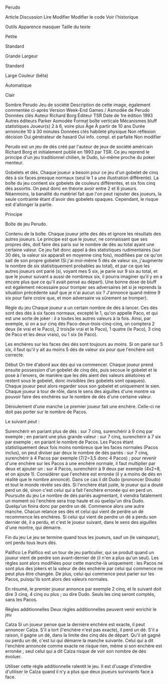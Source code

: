 Perudo

Article
Discussion
Lire
Modifier
Modifier le code
Voir l’historique

Outils
Apparence masquer
Taille du texte

Petite

Standard

Grande
Largeur

Standard

Large
Couleur (bêta)

Automatique

Clair

Sombre
Perudo
Jeu de société
Description de cette image, également commentée ci-après
Version Week-End Games / Asmodée de Perudo
Données clés
Auteur	Richard Borg
Éditeur	TSR
Date de 1re édition	1993
Autres éditeurs	Parker
Asmodée
Format	boîte verticale
Mécanismes	bluff
statistiques
Joueur(s)	2 à 6, voire plus
Âge	À partir de 10 ans
Durée annoncée	10 à 30 minutes
Données clés
habileté
physique
 Non	 réflexion
décision
 Oui	générateur
de hasard
 Oui	info. compl.
et parfaite
 Non
modifier

Perudo est un jeu de dés créé par l'auteur de jeux de société américain Richard Borg et initialement publié en 1993 par TSR. Ce jeu reprend le principe d'un jeu traditionnel chilien, le Dudo, lui-même proche du poker menteur.


Gobelets et dés.
Chaque joueur a besoin pour ce jeu d'un gobelet de cinq dés à six faces presque normaux (seul le 1 a une illustration différente). La boîte du jeu contient six gobelets de couleurs différentes, et six fois cinq dés assortis. On peut donc en théorie avoir entre 2 et 6 joueurs. Néanmoins, la banalité du matériel fait que l'on peut rajouter des joueurs, la seule contrainte étant d'avoir des gobelets opaques. Cependant, le risque est d'allonger la partie.

Principe

Boîte de jeu Perudo.

Contenu de la boîte.
Chaque joueur jette des dés et ignore les résultats des autres joueurs. Le principe est que le joueur, ne connaissant que ses propres dés, doit faire des paris sur le nombre de dés au total ayant une certaine valeur. Ce jeu fait donc appel à des statistiques rudimentaires (sur 30 dés, la valeur six apparaît en moyenne cinq fois), modifiées par ce qu'on sait de son propre gobelet (Si j'ai moi-même 5 dés de valeur six, j'augmente le nombre de six statistiquement probables au total), et par ce que les autres joueurs ont parié (si, voyant mes 5 six, je parie sur 9 six au total, et que le joueur suivant a aussi de nombreux six, il pourra imaginer qu'il y en a encore plus que ce qu'il avait pensé au départ). Une bonne dose de bluff est également nécessaire pour tromper ses adversaires (et si je reprends la situation précédente sauf que je n'ai aucun six ? J'annonce quand même 9 six pour faire croire que, et mon adversaire va sûrement se tromper).

Règle du jeu
Chaque joueur a un certain nombre de dés à lancer. Ces dés sont des dés à six faces normaux, excepté le 1, qu'on appelle Paco, et qui est une sorte de joker : il a toutes les autres valeurs à la fois. Ainsi, par exemple, si on a sur cinq dés Paco-deux-trois-cinq-cinq, on comptera 2 deux (le vrai et le Paco), 2 trois(le vrai et le Paco), 1 quatre (le Paco), 3 cinq (le Paco et les deux vrais), ou 1 six (le Paco).

Les enchères sur les faces des dés sont toujours au moins. Si on parie sur 5 six, il faut qu'il y ait au moins 5 dés de valeur six pour que l'enchère soit correcte.

Début
On tire d'abord aux dés qui va commencer. Chaque joueur prend ensuite possession d'un gobelet de cinq dés, puis secoue le gobelet et le pose à l'envers, de manière que les dés aient des valeurs aléatoires et restent sous le gobelet, donc invisibles (les gobelets sont opaques). Chaque joueur peut alors regarder sous son gobelet et uniquement le sien. Chaque joueur à tour de rôle, dans le sens des aiguilles d'une montre va pouvoir faire des enchères sur le nombre de dés d'une certaine valeur.

Déroulement d'une manche
Le premier joueur fait une enchère. Celle-ci ne doit pas porter sur le nombre de Pacos.

Le suivant peut :

Surenchérir
en pariant plus de dés : sur 7 cinq, surenchérir à 9 cinq par exemple ;
en pariant une plus grande valeur : sur 7 cinq, surenchérir à 7 six par exemple ;
en pariant le nombre de Pacos. Les Pacos étant statistiquement deux fois moins nombreux que les faces normales (Pacos inclus), on peut diviser par deux le nombre de dés pariés : sur 7 cinq, surenchérir à 4 Pacos par exemple (7/2=3,5 donc 4 Pacos) ;
pour revenir d'une enchère sur les Pacos à une enchère normale, il faut multiplier par deux et ajouter un : sur 4 Pacos, surenchérir à 9 deux par exemple (4x2=8, et on ajoute 1).
Considérer que l'enchère est erronée (il y a moins de dés en réalité que le nombre annoncé). Dans ce cas il dit Dudo (prononcer Doudo) et tout le monde révèle ses dés. Si l'enchère était juste, le joueur qui a douté perd un dé, sinon c'est celui qui a fait l'enchère erronée qui en perd un.
Poursuite du jeu
Le nombre de dés pariés augmentant, il viendra fatalement un moment où l'enchère sera trop haute et où quelqu'un dira Dudo. Quelqu'un finira donc par perdre un dé. Commence alors une autre manche. Chacun relance ses dés et celui qui vient de perdre un dé recommence les enchères. Si celui qui vient de perdre un dé a perdu son dernier dé, il a perdu, et c'est le joueur suivant, dans le sens des aiguilles d'une montre, qui démarre.

Fin du jeu
Le jeu se termine quand tous les joueurs, sauf un (le vainqueur), ont perdu tous leurs dés.

Palifico
Le Palifico est un tour de jeu particulier, qui se produit quand un joueur vient de perdre son avant-dernier dé (il n'en a plus qu'un seul). Les règles sont alors modifiées pour cette manche-là uniquement : les Pacos ne sont plus des jokers et la valeur de dés enchérie par celui qui commence ne peut plus être changée. De plus, celui qui commence peut parier sur les Pacos, puisqu'ils sont alors des valeurs normales.

En résumé, le premier joueur annonce par exemple 2 cinq, et le suivant doit dire 3 cinq, 4 cinq ou plus ; ou dire Dudo. Seuls les cinq seront comptés, sans les Pacos.

Règles additionnelles
Deux règles additionnelles peuvent venir enrichir le jeu

Calza
Si un joueur pense que la dernière enchère est exacte, il peut annoncer Calza. S'il a tort (l'enchère n'est pas exacte), il perd un dé. S'il a raison, il gagne un dé, dans la limite des cinq dés de départ. Qu'il ait gagné ou perdu un dé, c'est lui qui démarre la manche suivante. Celui qui a dit l'enchère annoncée comme exacte ne risque rien, même si son enchère est erronée ; seul celui qui a dit Calza risque de voir son nombre de dés évoluer.

Utiliser cette règle additionnelle ralentit le jeu. Il est d'usage d'interdire d'utiliser le Calza quand il n'y a plus que deux joueurs survivants face à face.

